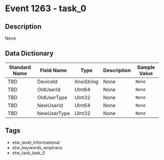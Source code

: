 # Event 1263 - task_0

## Description
None

## Data Dictionary
|Standard Name|Field Name|Type|Description|Sample Value|
|---|---|---|---|---|
|TBD|DeviceId|AnsiString|None|`None`|
|TBD|OldUserId|UInt64|None|`None`|
|TBD|OldUserType|UInt32|None|`None`|
|TBD|NewUserId|UInt64|None|`None`|
|TBD|NewUserType|UInt32|None|`None`|

## Tags
* etw_level_Informational
* etw_keywords_wnptrans
* etw_task_task_0
